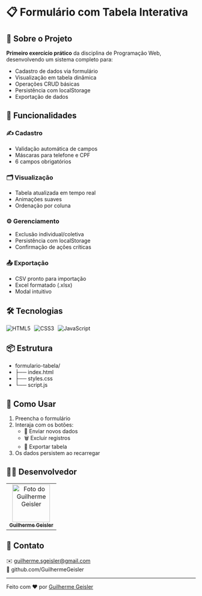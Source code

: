 # 📋 Formulário com Tabela Interativa

## 📖 Sobre o Projeto
**Primeiro exercício prático** da disciplina de Programação Web, desenvolvendo um sistema completo para:
- Cadastro de dados via formulário
- Visualização em tabela dinâmica
- Operações CRUD básicas
- Persistência com localStorage
- Exportação de dados

## 🚀 Funcionalidades
### ✍️ Cadastro
- Validação automática de campos
- Máscaras para telefone e CPF
- 6 campos obrigatórios

### 🗂️ Visualização
- Tabela atualizada em tempo real
- Animações suaves
- Ordenação por coluna

### ⚙️ Gerenciamento
- Exclusão individual/coletiva
- Persistência com localStorage
- Confirmação de ações críticas

### 📤 Exportação
- CSV pronto para importação
- Excel formatado (.xlsx)
- Modal intuitivo

## 🛠️ Tecnologias
<div style="display: flex; gap: 10px; flex-wrap: wrap;">
  <img src="https://img.shields.io/badge/HTML5-E34F26?style=for-the-badge&logo=html5&logoColor=white" alt="HTML5">
  <img src="https://img.shields.io/badge/CSS3-1572B6?style=for-the-badge&logo=css3&logoColor=white" alt="CSS3">
  <img src="https://img.shields.io/badge/JavaScript-F7DF1E?style=for-the-badge&logo=javascript&logoColor=black" alt="JavaScript">
</div>

## 📦 Estrutura
- formulario-tabela/
- ├── index.html
- ├── styles.css
- └── script.js


## 🎯 Como Usar
1. Preencha o formulário
2. Interaja com os botões:
   - 📝 Enviar novos dados
   - 🗑️ Excluir registros
   - 📁 Exportar tabela
3. Os dados persistem ao recarregar

## 👨‍💻 Desenvolvedor
<table>
  <tr>
    <td align="center">
      <a href="https://www.linkedin.com/in/guilhermegeisler/">
        <img src="https://avatars.githubusercontent.com/u/53203780?s=400&u=9a85ac6d2d3c55a872ab0bafd1d38d8bd0da5cc4&v=4" width="100px;" alt="Foto do Guilherme Geisler"/><br>
        <sub>
          <b>Guilherme Geisler</b>
        </sub>
      </a>
    </td>
  </tr>
</table>

## 📧 Contato
✉️ guilherme.sgeisler@gmail.com  
🐙 github.com/GuilhermeGeisler

---

Feito com ❤️ por [Guilherme Geisler](https://www.linkedin.com/in/guilhermegeisler/)

